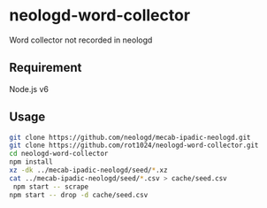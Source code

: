 # neologd-word-collector

Word collector not recorded in neologd

## Requirement

Node.js v6

## Usage

```sh
git clone https://github.com/neologd/mecab-ipadic-neologd.git
git clone https://github.com/rot1024/neologd-word-collector.git
cd neologd-word-collector
npm install
xz -dk ../mecab-ipadic-neologd/seed/*.xz
cat ../mecab-ipadic-neologd/seed/*.csv > cache/seed.csv
 npm start -- scrape
npm start -- drop -d cache/seed.csv
```

